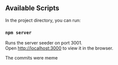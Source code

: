 ## Available Scripts

In the project directory, you can run:

### `npm server`

Runs the server seeder on port 3001.<br />
Open [http://localhost:3000](http://localhost:3000) to view it in the browser.

The commits were meme
